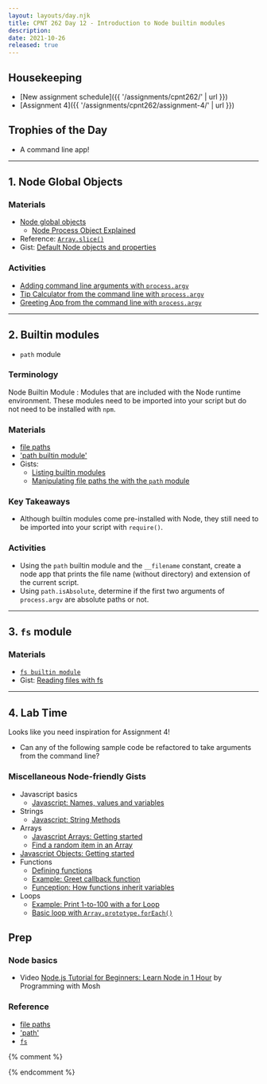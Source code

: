 ```yaml
---
layout: layouts/day.njk
title: CPNT 262 Day 12 - Introduction to Node builtin modules
description: 
date: 2021-10-26
released: true
---
```


## Housekeeping
- [New assignment schedule]({{ '/assignments/cpnt262/' | url }})
- [Assignment 4]({{ '/assignments/cpnt262/assignment-4/' | url }})

## Trophies of the Day
- A command line app!

---

## 1. Node Global Objects

### Materials
- [Node global objects](https://www.tutorialspoint.com/nodejs/nodejs_global_objects.htm)
    - [Node Process Object Explained](https://www.freecodecamp.org/news/node-process-object-explained/)
- Reference: [`Array.slice()`](https://developer.mozilla.org/en-US/docs/Web/JavaScript/Reference/Global_Objects/Array/slice)
- Gist: [Default Node objects and properties](https://gist.github.com/acidtone/873e18b256e3feca52d36ead8b1d5318)


### Activities
- [Adding command line arguments with `process.argv`](https://gist.github.com/acidtone/99208821b9d7fbdc5b04ae2ddd4d04bc)
- [Tip Calculator from the command line with `process.argv`](https://gist.github.com/acidtone/176e0755a3919f85d7faaea348abb383)
- [Greeting App from the command line with `process.argv`](https://gist.github.com/acidtone/4afa69e5521e4232ecf406cae79a0ad0)

---

## 2. Builtin modules
- `path` module

### Terminology
Node Builtin Module
: Modules that are included with the Node runtime environment. These modules need to be imported into your script but do not need to be installed with `npm`.

### Materials
- [file paths](https://nodejs.dev/learn/nodejs-file-paths)
- ['path builtin module'](https://nodejs.dev/learn/the-nodejs-path-module)
- Gists: 
    - [Listing builtin modules](https://gist.github.com/acidtone/67f06e065255915f41f92abde65d2e2c)
    - [Manipulating file paths the with the `path` module](https://gist.github.com/acidtone/aa0302b5f6573d73cfd05fedb00fc708) 

### Key Takeaways
- Although builtin modules come pre-installed with Node, they still need to be imported into your script with `require()`.

### Activities
- Using the `path` builtin module and the `__filename` constant, create a node app that prints the file name (without directory) and extension of the current script.
- Using `path.isAbsolute`, determine if the first two arguments of `process.argv` are absolute paths or not.

---

## 3. `fs` module
### Materials
- [`fs builtin module`](https://nodejs.org/docs/latest/api/fs.html)
- Gist: [Reading files with fs](https://gist.github.com/acidtone/9fa3f74b8efc12273cfcdc224ac5f56b)

---

## 4. Lab Time
Looks like you need inspiration for Assignment 4!
- Can any of the following sample code be refactored to take arguments from the command line?

### Miscellaneous Node-friendly Gists
- Javascript basics
    - [Javascript: Names, values and variables](https://gist.github.com/acidtone/d85a9a0ba6bccfa73cfb269d65a25839)
- Strings
    - [Javascript: String Methods](https://gist.github.com/acidtone/4f1bd6ffff85fc8f4fed359b619fe76b)
- Arrays
    - [Javascript Arrays: Getting started](https://gist.github.com/acidtone/a55879499d884cc44167f5db15c82d70)
    - [Find a random item in an Array](https://gist.github.com/acidtone/2a3cac26a229aa95685e5cf6344f2e4e)
- [Javascript Objects: Getting started](https://gist.github.com/acidtone/8464c40543bb499925c59d8c481d626e)
- Functions
    - [Defining functions](https://gist.github.com/acidtone/e3ed5adfcb4f3c02f1b78f78c9c2bf8b)
    - [Example: Greet callback function](https://gist.github.com/acidtone/cf53fd8eac01a7a41fce234b8e66d3d6)
    - [Funception: How functions inherit variables](https://gist.github.com/acidtone/f3176c2da93f6813fd3c64f0bd8dfe4f)
- Loops 
    - [Example: Print 1-to-100 with a for Loop](https://gist.github.com/acidtone/e87aa5564ae1b286beca66b07d52550f)
    - [Basic loop with `Array.prototype.forEach()`](https://gist.github.com/acidtone/aca3574779b81c3ec6d19e3d075fb3ed)

## Prep
### Node basics
- Video [Node.js Tutorial for Beginners: Learn Node in 1 Hour](https://www.youtube.com/watch?v=TlB_eWDSMt4) by Programming with Mosh

### Reference
- [file paths](https://nodejs.dev/learn/nodejs-file-paths)
- ['path'](https://nodejs.dev/learn/the-nodejs-path-module)
- [`fs`](https://nodejs.org/docs/latest/api/fs.html)

{% comment %}

{% endcomment %}